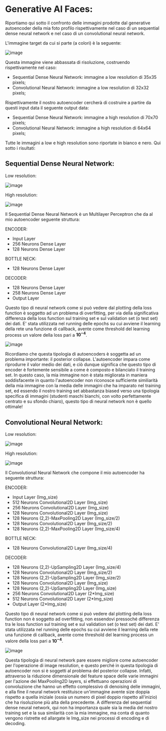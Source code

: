 # Generative AI Faces:

Riportiamo qui sotto il confronto delle immagini prodotte dal generative autoencoder della mia foto profilo rispettivamente nel caso di un sequential dense neural
network e nel caso di un convolutional neural network.

L'immagine target da cui si parte (a colori) è la seguente:

![image](https://github.com/AlbertoBassanoni/MLPNS_ABassanoni/blob/main/generativeAI/imm_original.png)

Questa immagine viene abbassata di risoluzione, costruendo rispettivamente nel caso:

- Sequential Dense Neural Network: immagine a low resolution di 35x35 pixels;
- Convolutional Neural Network: immagine a low resolution di 32x32 pixels;

Rispettivamente il nostro autoencoder cercherà di costruire a partire da questi input data il seguente output data:

- Sequential Dense Neural Network: immagine a high resolution di 70x70 pixels;
- Convolutional Neural Network: immagine a high resolution di 64x64 pixels;

Tutte le immagini a low e high resolution sono riportate in bianco e nero. Qui sotto i risultati:

## Sequential Dense Neural Network:

Low resolution:


![image](https://github.com/AlbertoBassanoni/MLPNS_ABassanoni/blob/main/generativeAI/imm_low_res_35x35_seq.png)

High resolution:


![image](https://github.com/AlbertoBassanoni/MLPNS_ABassanoni/blob/main/generativeAI/imm_70x70_sequential.png)


Il Sequential Dense Neural Network è un Multilayer Perceptron che da al mio autoencoder seguente struttura:

ENCODER:
- Input Layer
- 256 Neurons Dense Layer
- 128 Neurons Dense Layer

BOTTLE NECK:
- 128 Neurons Dense Layer

DECODER:
- 128 Neurons Dense Layer
- 258 Neurons Dense Layer
- Output Layer

Questo tipo di neural network come si può vedere dal plotting della loss function è soggetto ad un problema di overfitting, per via della significativa differenza della loss function sul training set e sul validation set (o test set) dei dati. E' stata utilizzata nel running delle epochs su cui avviene il learning della rete una funzione di callback, avente come threshold del learning process un valore della loss pari a **$10^{-4}$**. 

![image](https://github.com/AlbertoBassanoni/MLPNS_ABassanoni/blob/main/generativeAI/loss_sequential_NN.png)

Ricordiamo che questa tipologia di autoencoders è soggetta ad un problema importante: il posterior collapse. L'autoencoder impara come riprodurre il valor medio dei dati, e ciò dunque significa che questo tipo di encoder è fortemente sensibile a come è composto e bilanciato il training set. In questo caso, la mia immagine non è stata migliorata in maniera soddisfacente in quanto l'autoencoder non riconosce sufficiente similiarità della mia immagine con la media delle immagini che ha imparato nel training set, ed essendo il nostro training set abbastanza biased verso una tipologia specifica di immagini (studenti maschi bianchi, con volto perfettamente centrato e su sfondo chiaro), questo tipo di neural network non è quello ottimale!

## Convolutional Neural Network:

Low resolution:


![image](https://github.com/AlbertoBassanoni/MLPNS_ABassanoni/blob/main/generativeAI/imm_low_res_32x32_conv.png)

High resolution:


![image](https://github.com/AlbertoBassanoni/MLPNS_ABassanoni/blob/main/generativeAI/imm_64x64_convolutional.png)

Il Convolutional Neural Network che compone il mio autoencoder ha seguente struttura:

ENCODER:
- Input Layer (Img_size)
- 512 Neurons Convolutional2D Layer (Img_size)
- 256 Neurons Convolutional2D Layer (Img_size)
- 128 Neurons Convolutional2D Layer (Img_size)
- 128 Neurons (2,2)-MaxPooling2D Layer (Img_size/2)
- 128 Neurons Convolutional2D Layer (Img_size/2)
- 128 Neurons (2,2)-MaxPooling2D Layer (Img_size/4)

BOTTLE NECK:
- 128 Neurons Convolutional2D Layer (Img_size/4)

DECODER:
- 128 Neurons (2,2)-UpSampling2D Layer (Img_size/4)
- 128 Neurons Convolutional2D Layer (Img_size/2)
- 128 Neurons (2,2)-UpSampling2D Layer (Img_size/2)
- 128 Neurons Convolutional2D Layer (Img_size)
- 128 Neurons (2,2)-UpSampling2D Layer (Img_size)
- 256 Neurons Convolutional2D Layer (2*Img_size)
- 512 Neurons Convolutional2D Layer (2*Img_size)
- Output Layer (2*Img_size)

Questo tipo di neural network come si può vedere dal plotting della loss function non è soggetto ad overfitting, non essendovi pressoché differenza tra le loss function sul training set e sul validation set (o test set) dei dati. E' stata utilizzata nel running delle epochs su cui avviene il learning della rete una funzione di callback, avente come threshold del learning process un valore della loss pari a **$10^{-4}$**. 

![image](https://github.com/AlbertoBassanoni/MLPNS_ABassanoni/blob/main/generativeAI/loss_convolutional_NN.png)

Questa tipologia di neural network pare essere migliore come autoencoder per l'operazione di image resolution, e questo perché in questa tipologia di autoencoder non si è soggetti al problema del posterior collapse. Infatti, attraverso la riduzione dimensionale del feature space delle varie immagini per l'azione dei MaxPooling2D layers, si effettuano operazioni di convoluzione che hanno un effetto complessivo di denoising delle immagini, e alla fine il neural network restituisce un'immagine avente size doppia rispetto a quella iniziale (ossia un numero di pixel doppio rispetto all'inizio) che ha risoluzione più alta della precedente. A differenza del sequential dense neural network, qui non ha importanza quale sia la media del nostro training set e la sua similarità con la mia immagine, ma conta di quanto vengono ristrette ed allargate le Img_size nei processi di encoding e di decoding.
